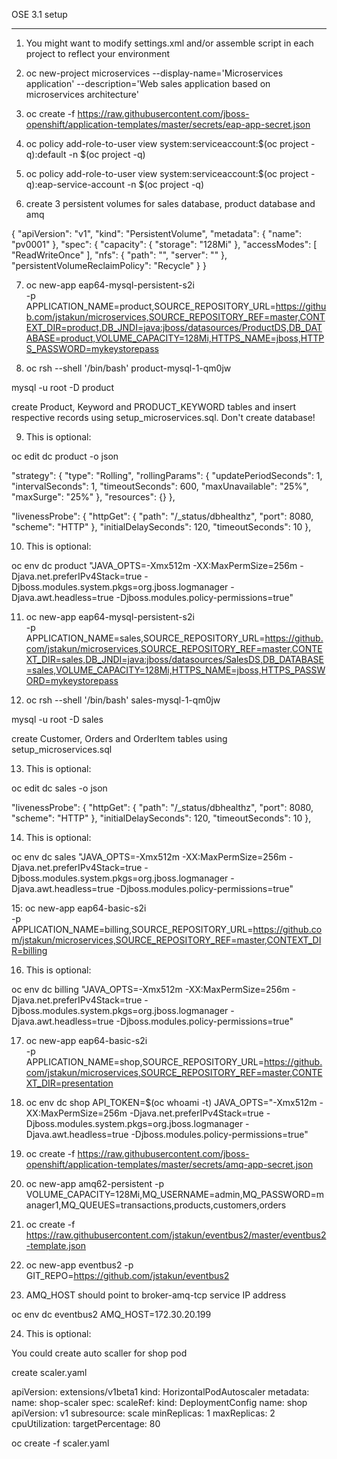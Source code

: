 OSE 3.1 setup 

-------------------------------------------

1. You might want to modify settings.xml and/or assemble script in each project to reflect your environment

2. oc new-project microservices --display-name='Microservices application' --description='Web sales application based on microservices architecture'

3. oc create -f https://raw.githubusercontent.com/jboss-openshift/application-templates/master/secrets/eap-app-secret.json

4. oc policy add-role-to-user view system:serviceaccount:$(oc project -q):default -n $(oc project -q)

5. oc policy add-role-to-user view system:serviceaccount:$(oc project -q):eap-service-account -n $(oc project -q)

6. create 3 persistent volumes for sales database, product database and amq

{
  "apiVersion": "v1",
  "kind": "PersistentVolume",
  "metadata": {
    "name": "pv0001"
  },
  "spec": {
    "capacity": {
        "storage": "128Mi"
        },
    "accessModes": [ "ReadWriteOnce" ],
    "nfs": {
        "path": "<path on the server>",
        "server": "<server hostname>"
    },
    "persistentVolumeReclaimPolicy": "Recycle"
  }
}

7. oc new-app eap64-mysql-persistent-s2i \
    -p APPLICATION_NAME=product,SOURCE_REPOSITORY_URL=https://github.com/jstakun/microservices,SOURCE_REPOSITORY_REF=master,CONTEXT_DIR=product,DB_JNDI=java:jboss/datasources/ProductDS,DB_DATABASE=product,VOLUME_CAPACITY=128Mi,HTTPS_NAME=jboss,HTTPS_PASSWORD=mykeystorepass

8. oc rsh --shell '/bin/bash' product-mysql-1-qm0jw

mysql -u root -D product

create Product, Keyword and PRODUCT_KEYWORD tables and insert respective records using setup_microservices.sql. Don't create database!

9. This is optional:

oc edit dc product -o json

"strategy": {
            "type": "Rolling",
            "rollingParams": {
                "updatePeriodSeconds": 1,
                "intervalSeconds": 1,
                "timeoutSeconds": 600,
                "maxUnavailable": "25%",
                "maxSurge": "25%"
            },
            "resources": {}
},

"livenessProbe": {
            "httpGet": {
                 "path": "/_status/dbhealthz",
                 "port": 8080,
                 "scheme": "HTTP"
            },
            "initialDelaySeconds": 120,
            "timeoutSeconds": 10
},

10. This is optional: 

oc env dc product "JAVA_OPTS=-Xmx512m -XX:MaxPermSize=256m -Djava.net.preferIPv4Stack=true -Djboss.modules.system.pkgs=org.jboss.logmanager -Djava.awt.headless=true -Djboss.modules.policy-permissions=true"

11. oc new-app eap64-mysql-persistent-s2i \
    -p APPLICATION_NAME=sales,SOURCE_REPOSITORY_URL=https://github.com/jstakun/microservices,SOURCE_REPOSITORY_REF=master,CONTEXT_DIR=sales,DB_JNDI=java:jboss/datasources/SalesDS,DB_DATABASE=sales,VOLUME_CAPACITY=128Mi,HTTPS_NAME=jboss,HTTPS_PASSWORD=mykeystorepass

12. oc rsh --shell '/bin/bash' sales-mysql-1-qm0jw

mysql -u root -D sales

create Customer, Orders and OrderItem tables using setup_microservices.sql

13. This is optional: 

oc edit dc sales -o json

"livenessProbe": {
        "httpGet": {
                  "path": "/_status/dbhealthz",
                  "port": 8080,
                  "scheme": "HTTP"
        },
        "initialDelaySeconds": 120,
        "timeoutSeconds": 10
},

14. This is optional: 

oc env dc sales "JAVA_OPTS=-Xmx512m -XX:MaxPermSize=256m -Djava.net.preferIPv4Stack=true -Djboss.modules.system.pkgs=org.jboss.logmanager -Djava.awt.headless=true -Djboss.modules.policy-permissions=true"

15: oc new-app eap64-basic-s2i \
    -p APPLICATION_NAME=billing,SOURCE_REPOSITORY_URL=https://github.com/jstakun/microservices,SOURCE_REPOSITORY_REF=master,CONTEXT_DIR=billing

16. This is optional:

oc env dc billing "JAVA_OPTS=-Xmx512m -XX:MaxPermSize=256m -Djava.net.preferIPv4Stack=true -Djboss.modules.system.pkgs=org.jboss.logmanager -Djava.awt.headless=true -Djboss.modules.policy-permissions=true"

17. oc new-app eap64-basic-s2i \
    -p APPLICATION_NAME=shop,SOURCE_REPOSITORY_URL=https://github.com/jstakun/microservices,SOURCE_REPOSITORY_REF=master,CONTEXT_DIR=presentation

18. oc env dc shop API_TOKEN=$(oc whoami -t) JAVA_OPTS="-Xmx512m -XX:MaxPermSize=256m -Djava.net.preferIPv4Stack=true -Djboss.modules.system.pkgs=org.jboss.logmanager -Djava.awt.headless=true -Djboss.modules.policy-permissions=true"

19. oc create -f https://raw.githubusercontent.com/jboss-openshift/application-templates/master/secrets/amq-app-secret.json

20. oc new-app amq62-persistent -p VOLUME_CAPACITY=128Mi,MQ_USERNAME=admin,MQ_PASSWORD=manager1,MQ_QUEUES=transactions,products,customers,orders  

21. oc create -f https://raw.githubusercontent.com/jstakun/eventbus2/master/eventbus2-template.json

22. oc new-app eventbus2 -p GIT_REPO=https://github.com/jstakun/eventbus2

23. AMQ_HOST should point to broker-amq-tcp service IP address

oc env dc eventbus2 AMQ_HOST=172.30.20.199

24. This is optional:

You could create auto scaller for shop pod

create scaler.yaml

apiVersion: extensions/v1beta1
kind: HorizontalPodAutoscaler
metadata:
  name: shop-scaler 
spec:
  scaleRef:
    kind: DeploymentConfig 
    name: shop 
    apiVersion: v1 
    subresource: scale
  minReplicas: 1 
  maxReplicas: 2
  cpuUtilization:
    targetPercentage: 80 

oc create -f scaler.yaml


